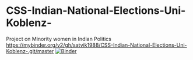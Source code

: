 # CSS-Indian-National-Elections-Uni-Koblenz-
Project on Minority women in Indian Politics
https://mybinder.org/v2/gh/satvik1988/CSS-Indian-National-Elections-Uni-Koblenz-.git/master
[![Binder](https://mybinder.org/badge_logo.svg)](https://mybinder.org/v2/gh/satvik1988/CSS-Indian-National-Elections-Uni-Koblenz-.git/master)
